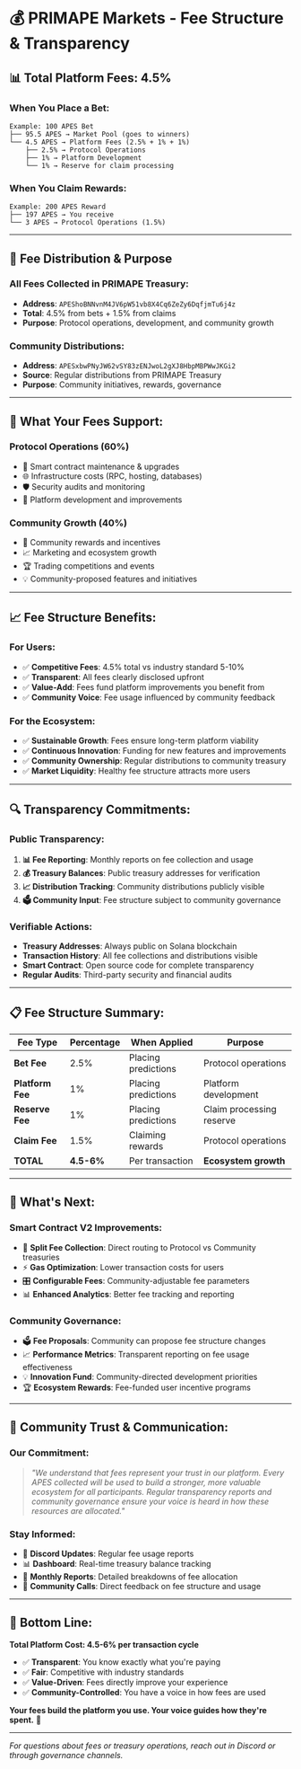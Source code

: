 # 💰 PRIMAPE Markets - Fee Structure & Transparency

## 📊 **Total Platform Fees: 4.5%**

### **When You Place a Bet:**
```
Example: 100 APES Bet
├── 95.5 APES → Market Pool (goes to winners)
└── 4.5 APES → Platform Fees (2.5% + 1% + 1%)
    ├── 2.5% → Protocol Operations
    ├── 1% → Platform Development  
    └── 1% → Reserve for claim processing
```

### **When You Claim Rewards:**
```
Example: 200 APES Reward
├── 197 APES → You receive
└── 3 APES → Protocol Operations (1.5%)
```

---

## 🏦 **Fee Distribution & Purpose**

### **All Fees Collected in PRIMAPE Treasury:**
- **Address**: `APEShoBNNvnM4JV6pW51vb8X4Cq6ZeZy6DqfjmTu6j4z`
- **Total**: 4.5% from bets + 1.5% from claims
- **Purpose**: Protocol operations, development, and community growth

### **Community Distributions:**
- **Address**: `APESxbwPNyJW62vSY83zENJwoL2gXJ8HbpMBPWwJKGi2`
- **Source**: Regular distributions from PRIMAPE Treasury
- **Purpose**: Community initiatives, rewards, governance

---

## 🎯 **What Your Fees Support:**

### **Protocol Operations (60%)**
- 🔧 Smart contract maintenance & upgrades
- 🌐 Infrastructure costs (RPC, hosting, databases)
- 🛡️ Security audits and monitoring
- 📱 Platform development and improvements

### **Community Growth (40%)**
- 🎁 Community rewards and incentives
- 📈 Marketing and ecosystem growth
- 🏆 Trading competitions and events
- 💡 Community-proposed features and initiatives

---

## 📈 **Fee Structure Benefits:**

### **For Users:**
- ✅ **Competitive Fees**: 4.5% total vs industry standard 5-10%
- ✅ **Transparent**: All fees clearly disclosed upfront
- ✅ **Value-Add**: Fees fund platform improvements you benefit from
- ✅ **Community Voice**: Fee usage influenced by community feedback

### **For the Ecosystem:**
- ✅ **Sustainable Growth**: Fees ensure long-term platform viability
- ✅ **Continuous Innovation**: Funding for new features and improvements
- ✅ **Community Ownership**: Regular distributions to community treasury
- ✅ **Market Liquidity**: Healthy fee structure attracts more users

---

## 🔍 **Transparency Commitments:**

### **Public Transparency:**
1. **📊 Fee Reporting**: Monthly reports on fee collection and usage
2. **💰 Treasury Balances**: Public treasury addresses for verification
3. **📈 Distribution Tracking**: Community distributions publicly visible
4. **🗳️ Community Input**: Fee structure subject to community governance

### **Verifiable Actions:**
- **Treasury Addresses**: Always public on Solana blockchain
- **Transaction History**: All fee collections and distributions visible
- **Smart Contract**: Open source code for complete transparency
- **Regular Audits**: Third-party security and financial audits

---

## 📋 **Fee Structure Summary:**

| Fee Type | Percentage | When Applied | Purpose |
|----------|------------|--------------|---------|
| **Bet Fee** | 2.5% | Placing predictions | Protocol operations |
| **Platform Fee** | 1% | Placing predictions | Platform development |
| **Reserve Fee** | 1% | Placing predictions | Claim processing reserve |
| **Claim Fee** | 1.5% | Claiming rewards | Protocol operations |
| **TOTAL** | **4.5-6%** | Per transaction | **Ecosystem growth** |

---

## 🚀 **What's Next:**

### **Smart Contract V2 Improvements:**
- 🔄 **Split Fee Collection**: Direct routing to Protocol vs Community treasuries
- ⚡ **Gas Optimization**: Lower transaction costs for users
- 🎛️ **Configurable Fees**: Community-adjustable fee parameters
- 📊 **Enhanced Analytics**: Better fee tracking and reporting

### **Community Governance:**
- 🗳️ **Fee Proposals**: Community can propose fee structure changes
- 📈 **Performance Metrics**: Transparent reporting on fee usage effectiveness
- 💡 **Innovation Fund**: Community-directed development priorities
- 🏆 **Ecosystem Rewards**: Fee-funded user incentive programs

---

## 💬 **Community Trust & Communication:**

### **Our Commitment:**
> *"We understand that fees represent your trust in our platform. Every APES collected will be used to build a stronger, more valuable ecosystem for all participants. Regular transparency reports and community governance ensure your voice is heard in how these resources are allocated."*

### **Stay Informed:**
- 📱 **Discord Updates**: Regular fee usage reports
- 📊 **Dashboard**: Real-time treasury balance tracking
- 📝 **Monthly Reports**: Detailed breakdowns of fee allocation
- 🤝 **Community Calls**: Direct feedback on fee structure and usage

---

## 🎯 **Bottom Line:**

**Total Platform Cost: 4.5-6% per transaction cycle**
- ✅ **Transparent**: You know exactly what you're paying
- ✅ **Fair**: Competitive with industry standards
- ✅ **Value-Driven**: Fees directly improve your experience
- ✅ **Community-Controlled**: You have a voice in how fees are used

**Your fees build the platform you use. Your voice guides how they're spent.** 🚀

---

*For questions about fees or treasury operations, reach out in Discord or through governance channels.* 